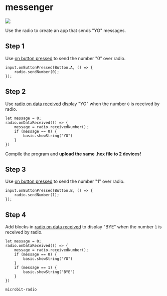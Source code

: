# messenger

![](/static/mb/projects/a9-radio.png)

Use the radio to create an app that sends "YO" messages.

## Step 1

Use [on button pressed](/reference/input/on-button-pressed) to send the number "0" over radio.

```blocks
input.onButtonPressed(Button.A, () => {
    radio.sendNumber(0);
});
```

## Step 2

Use [radio on data received](/reference/radio/on-data-received) display "YO" when the number ``0`` is received
by radio.

```blocks
let message = 0;
radio.onDataReceived(() => {
    message = radio.receivedNumber();
    if (message == 0) {
        basic.showString("YO")
    }
})
```

Compile the program and **upload the same .hex file to 2 devices!**

## Step 3

Use [on button pressed](/reference/input/on-button-pressed) to send the number "1" over radio.

```blocks
input.onButtonPressed(Button.B, () => {
    radio.sendNumber(1);
});
```

## Step 4

Add blocks in [radio on data received](/reference/radio/on-data-received) to display "BYE" when the number ``1`` is received
by radio.

```blocks
let message = 0;
radio.onDataReceived(() => {
    message = radio.receivedNumber();
    if (message == 0) {
        basic.showString("YO")
    }
    if (message == 1) {
        basic.showString("BYE")
    }
})
```


```package
microbit-radio
```
